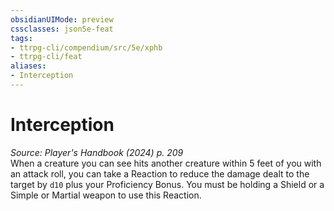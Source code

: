 ```yaml
---
obsidianUIMode: preview
cssclasses: json5e-feat
tags:
- ttrpg-cli/compendium/src/5e/xphb
- ttrpg-cli/feat
aliases:
- Interception
---
```

# Interception
*Source: Player's Handbook (2024) p. 209*  
When a creature you can see hits another creature within 5 feet of you with an attack roll, you can take a Reaction to reduce the damage dealt to the target by `d10` plus your Proficiency Bonus. You must be holding a Shield or a Simple or Martial weapon to use this Reaction.